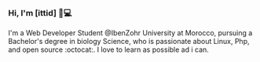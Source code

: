 ### Hi, I'm [ittid] 🖖💻

I'm a Web Developer Student @IbenZohr University at Morocco, pursuing a Bachelor's degree in biology Science, who is passionate about Linux, Php, and open source :octocat:. I love to learn as possible ad i can.

